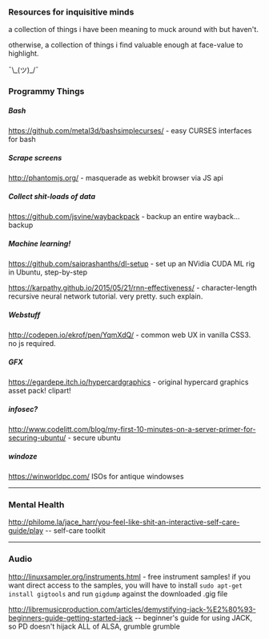 ### Resources for inquisitive minds

a collection of things i have been meaning to muck around with but haven't.

otherwise, a collection of things i find valuable enough at face-value to highlight.

 ¯\\\_(ツ)\_/¯

### Programmy Things

##### Bash

https://github.com/metal3d/bashsimplecurses/ - easy CURSES interfaces for bash

##### Scrape screens

http://phantomjs.org/ - masquerade as webkit browser via JS api


##### Collect shit-loads of data

https://github.com/jsvine/waybackpack - backup an entire wayback... backup

##### Machine learning!

https://github.com/saiprashanths/dl-setup - set up an NVidia CUDA ML rig in Ubuntu, step-by-step

https://karpathy.github.io/2015/05/21/rnn-effectiveness/ - character-length recursive neural network tutorial. very pretty. such explain.

##### Webstuff

http://codepen.io/ekrof/pen/YqmXdQ/ - common web UX in vanilla CSS3. no js required.

##### GFX

https://egardepe.itch.io/hypercardgraphics - original hypercard graphics asset pack! clipart!

##### infosec?

http://www.codelitt.com/blog/my-first-10-minutes-on-a-server-primer-for-securing-ubuntu/ - secure ubuntu

##### windoze

https://winworldpc.com/ ISOs for antique windowses


***

### Mental Health

http://philome.la/jace_harr/you-feel-like-shit-an-interactive-self-care-guide/play -- self-care toolkit


***

### Audio

http://linuxsampler.org/instruments.html - free instrument samples!
	if you want direct access to the samples, you will have to install `sudo apt-get install gigtools` and run `gigdump` against the downloaded .gig file

http://libremusicproduction.com/articles/demystifying-jack-%E2%80%93-beginners-guide-getting-started-jack -- beginner's guide for using JACK, so PD doesn't hijack ALL of ALSA, grumble grumble
